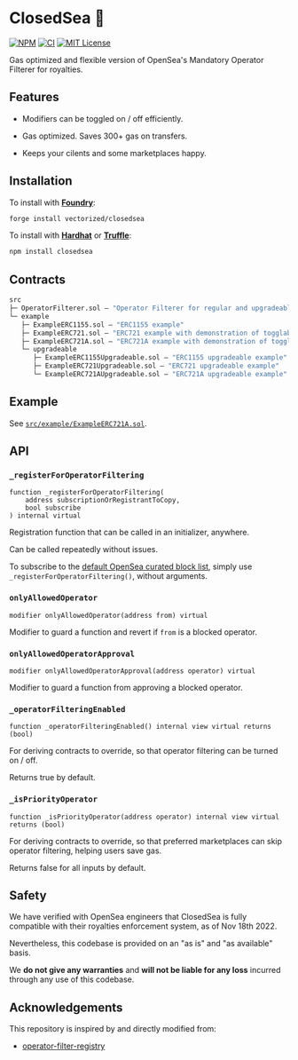 # ClosedSea 🚪

[![NPM][npm-shield]][npm-url]
[![CI][ci-shield]][ci-url]
[![MIT License][license-shield]][license-url]

Gas optimized and flexible version of OpenSea's Mandatory Operator Filterer for royalties.

## Features

- Modifiers can be toggled on / off efficiently.

- Gas optimized. Saves 300+ gas on transfers.

- Keeps your cilents and some marketplaces happy.

## Installation

To install with [**Foundry**](https://github.com/gakonst/foundry):

```sh
forge install vectorized/closedsea
```

To install with [**Hardhat**](https://github.com/nomiclabs/hardhat) or [**Truffle**](https://github.com/trufflesuite/truffle):

```sh
npm install closedsea
```

## Contracts

```ml
src
├─ OperatorFilterer.sol — "Operator Filterer for regular and upgradeable contracts"
└─ example
   ├─ ExampleERC1155.sol — "ERC1155 example"
   ├─ ExampleERC721.sol — "ERC721 example with demonstration of togglability"
   ├─ ExampleERC721A.sol — "ERC721A example with demonstration of togglability"
   └─ upgradeable
      ├─ ExampleERC1155Upgradeable.sol — "ERC1155 upgradeable example"
      ├─ ExampleERC721Upgradeable.sol — "ERC721 upgradeable example"
      └─ ExampleERC721AUpgradeable.sol — "ERC721A upgradeable example"
```

## Example

See [`src/example/ExampleERC721A.sol`](./src/example/ExampleERC721A.sol).

## API

### `_registerForOperatorFiltering`
```solidity 
function _registerForOperatorFiltering(
    address subscriptionOrRegistrantToCopy, 
    bool subscribe
) internal virtual
````
Registration function that can be called in an initializer, anywhere.  

Can be called repeatedly without issues.

To subscribe to the [default OpenSea curated block list](https://github.com/ProjectOpenSea/operator-filter-registry/#deployments), simply use `_registerForOperatorFiltering()`, without arguments.

### `onlyAllowedOperator`
```solidity
modifier onlyAllowedOperator(address from) virtual
```  
Modifier to guard a function and revert if `from` is a blocked operator.  

### `onlyAllowedOperatorApproval`
```solidity
modifier onlyAllowedOperatorApproval(address operator) virtual
```  
Modifier to guard a function from approving a blocked operator.  

### `_operatorFilteringEnabled`
```solidity
function _operatorFilteringEnabled() internal view virtual returns (bool)
```  
For deriving contracts to override, so that operator filtering can be turned on / off.

Returns true by default.

### `_isPriorityOperator`
```solidity
function _isPriorityOperator(address operator) internal view virtual returns (bool)
```  
For deriving contracts to override, so that preferred marketplaces can skip operator filtering, helping users save gas.

Returns false for all inputs by default.

## Safety

We have verified with OpenSea engineers that ClosedSea is fully compatible with their royalties enforcement system, as of Nov 18th 2022.

Nevertheless, this codebase is provided on an "as is" and "as available" basis.

We **do not give any warranties** and **will not be liable for any loss** incurred through any use of this codebase.

## Acknowledgements

This repository is inspired by and directly modified from:

- [operator-filter-registry](https://github.com/ProjectOpenSea/operator-filter-registry)

[npm-shield]: https://img.shields.io/npm/v/closedsea.svg
[npm-url]: https://www.npmjs.com/package/closedsea

[ci-shield]: https://img.shields.io/github/workflow/status/vectorized/closedsea/ci?label=build
[ci-url]: https://github.com/vectorized/closedsea/actions/workflows/ci.yml

[license-shield]: https://img.shields.io/badge/License-MIT-green.svg
[license-url]: https://github.com/vectorized/closedsea/blob/main/LICENSE.txt
